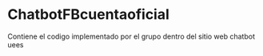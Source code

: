 # ChatbotFBcuentaoficial
Contiene el codigo implementado por el grupo dentro del sitio web chatbot uees
